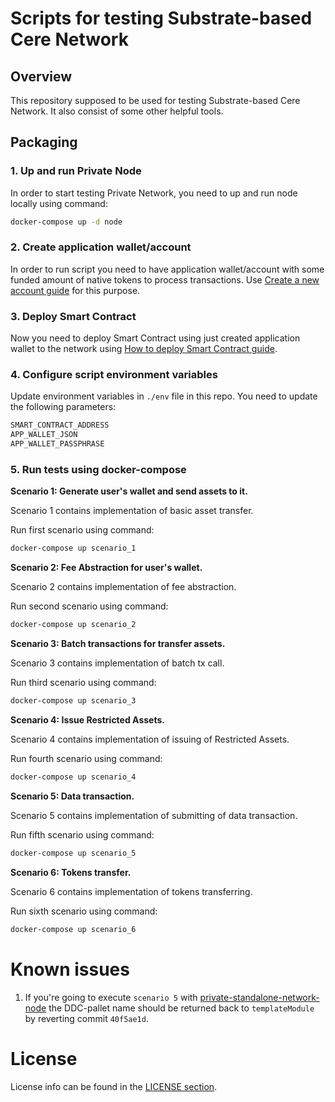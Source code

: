 # Scripts for testing Substrate-based Cere Network 

## Overview 
This repository supposed to be used for testing Substrate-based Cere Network. It also consist of some other helpful tools.

## Packaging
### 1. Up and run Private Node
In order to start testing Private Network, you need to up and run node locally using command:
```bash
docker-compose up -d node
```

### 2. Create application wallet/account 

In order to run script you need to have application wallet/account with some funded amount of native tokens to process transactions. Use [Create a new account guide](https://github.com/Cerebellum-Network/validator-instructions/blob/master/docs/staking_accounts.md#step-1-create-a-stash-account) for this purpose.

### 3. Deploy Smart Contract

Now you need to deploy Smart Contract using just created application wallet to the network using [How to deploy Smart Contract guide](https://github.com/Cerebellum-Network/private-standalone-network-node/blob/dev/docs/derivative_assets.md#how-to-deploy-enterprise-derivative-assets-via-smart-contract).

### 4. Configure script environment variables

Update environment variables in `./env` file in this repo. You need to update the following parameters:
```bash
SMART_CONTRACT_ADDRESS
APP_WALLET_JSON
APP_WALLET_PASSPHRASE
```

### 5. Run tests using docker-compose

**Scenario 1: Generate user's wallet and send assets to it.**

Scenario 1 contains implementation of basic asset transfer.

Run first scenario using command:
```bash
docker-compose up scenario_1
```
**Scenario 2: Fee Abstraction for user's wallet.**

Scenario 2 contains implementation of fee abstraction.

Run second scenario using command:
```bash
docker-compose up scenario_2
```
**Scenario 3: Batch transactions for transfer assets.**

Scenario 3 contains implementation of batch tx call.

Run third scenario using command:
```bash
docker-compose up scenario_3
```
**Scenario 4: Issue Restricted Assets.**

Scenario 4 contains implementation of issuing of Restricted Assets.

Run fourth scenario using command:
```bash
docker-compose up scenario_4
```
**Scenario 5: Data transaction.**

Scenario 5 contains implementation of submitting of data transaction.

Run fifth scenario using command:
```bash
docker-compose up scenario_5
``` 
**Scenario 6: Tokens transfer.**

Scenario 6 contains implementation of tokens transferring.

Run sixth scenario using command:
```bash
docker-compose up scenario_6
```
# Known issues
1. If you're going to execute `scenario 5` with [private-standalone-network-node](https://github.com/Cerebellum-Network/private-standalone-network-node) the DDC-pallet name should be returned back to `templateModule` by reverting commit `40f5ae1d`.
# License 
License info can be found in the [LICENSE section](./LICENSE.md).

